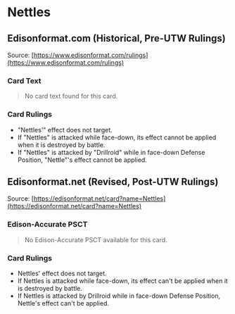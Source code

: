 # Nettles

## Edisonformat.com (Historical, Pre-UTW Rulings)

Source: [https://www.edisonformat.com/rulings](https://www.edisonformat.com/rulings)

### Card Text

> No card text found for this card.

### Card Rulings

*   "Nettles'" effect does not target.
*   If "Nettles" is attacked while face-down, its effect cannot be applied when it is destroyed by battle.
*   If "Nettles" is attacked by "Drillroid" while in face-down Defense Position, "Nettle"'s effect cannot be applied.

## Edisonformat.net (Revised, Post-UTW Rulings)

Source: [https://edisonformat.net/card?name=Nettles](https://edisonformat.net/card?name=Nettles)

### Edison-Accurate PSCT

> No Edison-Accurate PSCT available for this card.

### Card Rulings

*   Nettles' effect does not target.
*   If Nettles is attacked while face-down, its effect can't be applied when it is destroyed by battle.
*   If Nettles is attacked by Drillroid while in face-down Defense Position, Nettle's effect can't be applied.
            